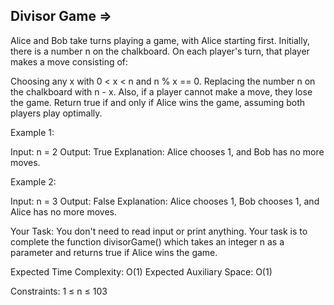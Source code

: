 Divisor Game  =>
------------


Alice and Bob take turns playing a game, with Alice starting first.
Initially, there is a number n on the chalkboard. On each player's turn, that player makes a move consisting of:

Choosing any x with 0 < x < n  and n % x == 0.
Replacing the number n on the chalkboard with n - x.
Also, if a player cannot make a move, they lose the game.
Return true if and only if Alice wins the game, assuming both players play optimally.

 

Example 1:

Input:
n = 2
Output: True
Explanation: Alice chooses 1, and Bob has no more moves.
 

Example 2:

Input:
n = 3
Output: False
Explanation: Alice chooses 1, Bob chooses 1, and Alice has no more moves.
 

Your Task:
You don't need to read input or print anything. Your task is to complete the function divisorGame() which takes an integer n as a parameter and returns true if Alice wins the game.

Expected Time Complexity: O(1)
Expected Auxiliary Space: O(1)

Constraints:
1 ≤ n ≤ 103

